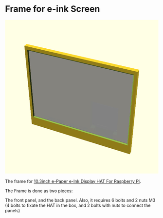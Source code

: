 Frame for e-ink Screen
======================

![Preview](docs/preview.png)

The frame for [10.3inch e-Paper e-Ink Display HAT For Raspberry Pi](https://www.waveshare.com/product/displays/e-paper/epaper-1/10.3inch-e-paper-hat.htm).

The Frame is done as two pieces:

The front panel, and the back panel. Also, it requires 6 bolts and 2 nuts M3 (4 bolts to fixate the HAT in the box, 
and 2 bolts with nuts to connect the panels)

